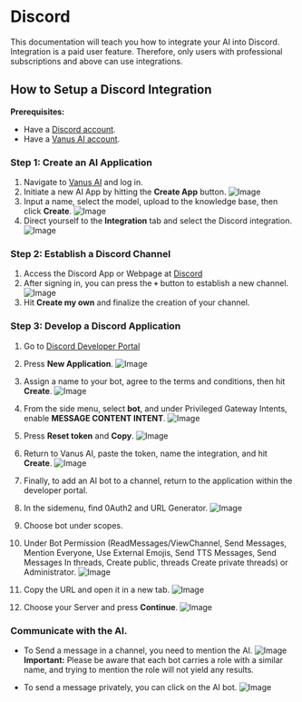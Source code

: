 # Discord
This documentation will teach you how to integrate your AI into Discord.
Integration is a paid user feature. Therefore, only users with professional subscriptions and above can use integrations.

## How to Setup a Discord Integration

**Prerequisites:**

- Have a [Discord account](https://discord.com).
- Have a [Vanus AI account](https://ai.vanus.ai).

### Step 1: Create an AI Application
1. Navigate to [Vanus AI](https://ai.vanus.ai) and log in.
2. Initiate a new AI App by hitting the **Create App** button.
   ![Image](images/1.png)
3. Input a name, select the model, upload to the knowledge base, then click **Create**.
   ![Image](images/2.png)
4. Direct yourself to the **Integration** tab and select the Discord integration.
   ![Image](images/discord-integration.png)

### Step 2: Establish a Discord Channel
1. Access the Discord App or Webpage at [Discord](https://discord.com)
2. After signing in, you can press the **`+`** button to establish a new channel.
   ![Image](images/discord-createChannel.png)
3. Hit **Create my own** and finalize the creation of your channel.

### Step 3: Develop a Discord Application
1. Go to [Discord Developer Portal](https://discord.com/developers/applications)
2. Press **New Application**.
   ![Image](images/discord-newapplication.png)
3. Assign a name to your bot, agree to the terms and conditions, then hit **Create**.
   ![Image](images/discord-givebotname.png)
4. From the side menu, select **bot**, and under Privileged Gateway Intents, enable **MESSAGE CONTENT INTENT**.
   ![Image](images/discord-sidemenuclickbot.png)
5. Press **Reset token** and **Copy**.
   ![Image](images/discord-resettoken.png)
6. Return to Vanus AI, paste the token, name the integration, and hit **Create**.
   ![Image](images/discord-gobacktovanusai.png)
7. Finally, to add an AI bot to a channel, return to the application within the developer portal.
8. In the sidemenu, find 0Auth2 and URL Generator.
   ![Image](images/discord-sidemenu0auth2.png)
9. Choose bot under scopes.

10. Under Bot Permission (ReadMessages/ViewChannel, Send Messages, Mention Everyone, Use External Emojis, Send TTS Messages, Send Messages In threads, Create public, threads Create private threads) or Administrator.
    ![Image](images/discord-underbotpermission.png)
11. Copy the URL and open it in a new tab.
    ![Image](images/discord-copytheurl.png)
12. Choose your Server and press **Continue**.
    ![Image](images/discord-selectyourserver.png)

### Communicate with the AI.

- To Send a message in a channel, you need to mention the AI.
![Image](images/discord-tosendmessagesinchannel.png)
**Important:** Please be aware that each bot carries a role with a similar name, and trying to mention the role will not yield any results.

- To send a message privately, you can click on the AI bot.
![Image](images/discord-tosendprivatemessages.png)


